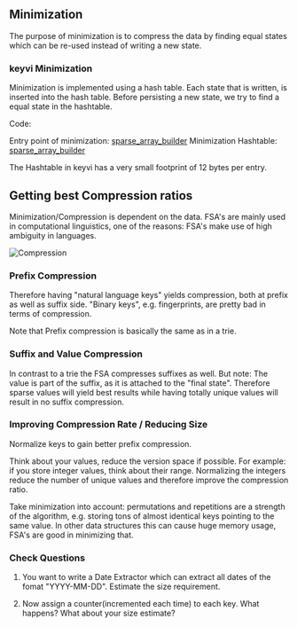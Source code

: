 ## Minimization

The purpose of minimization is to compress the data by finding equal states which can be re-used instead of writing a
new state.

### keyvi Minimization

Minimization is implemented using a hash table. Each state that is written, is inserted into the hash table. Before 
persisting a new state, we try to find a equal state in the hashtable.

Code: 

Entry point of minimization: [sparse_array_builder](/keyvi/src/cpp/dictionary/fsa/internal/sparse_array_builder.h)
Minimization Hashtable: [sparse_array_builder](/keyvi/src/cpp/dictionary/fsa/internal/minimization_hash.h)

The Hashtable in keyvi has a very small footprint of 12 bytes per entry.

## Getting best Compression ratios

Minimization/Compression is dependent on the data. FSA's are mainly used in computational linguistics, one of the reasons: 
FSA's make use of high ambiguity in languages.

![Compression](/doc/images/compression.png)

### Prefix Compression

Therefore having "natural language keys" yields compression, both at prefix as well as suffix side. "Binary keys", e.g.
fingerprints, are pretty bad in terms of compression.

Note that Prefix compression is basically the same as in a trie. 

### Suffix and Value Compression

In contrast to a trie the FSA compresses suffixes as well. But note: The value is part of the suffix, as it is attached 
to the "final state". Therefore sparse values will yield best results while having totally unique values will result in
no suffix compression.

### Improving Compression Rate / Reducing Size

Normalize keys to gain better prefix compression.

Think about your values, reduce the version space if possible. For example: if you store integer values, think about their 
range. Normalizing the integers reduce the number of unique values and therefore improve the compression ratio.

Take minimization into account: permutations and repetitions are a strength of the algorithm, e.g. storing tons of almost
 identical keys pointing to the same value. In other data structures this can cause huge memory usage, FSA's are good in
 minimizing that.
 
### Check Questions

1. You want to write a Date Extractor which can extract all dates of the fomat "YYYY-MM-DD". Estimate the size 
requirement. 

2. Now assign a counter(incremented each time) to each key. What happens? What about your size estimate? 
